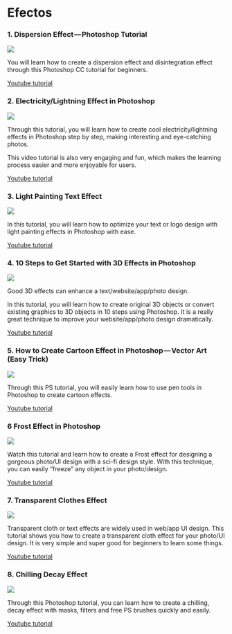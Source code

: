 # Efectos

### 1. Dispersion Effect — Photoshop Tutorial

![](https://hackernoon.com/hn-images/0*9HN4Sc4NKN4NitZS.png)

You will learn how to create a dispersion effect and disintegration effect through this Photoshop CC tutorial for beginners.

[Youtube tutorial](https://www.youtube.com/watch?v=lhdxVVLCIjY)

### 2.  Electricity/Lightning Effect in Photoshop

![](https://hackernoon.com/hn-images/0*JMhXDQ84EbdUmrIw.png)

Through this tutorial, you will learn how to create cool electricity/lightning effects in Photoshop step by step, making interesting and eye-catching photos.

This video tutorial is also very engaging and fun, which makes the learning process easier and more enjoyable for users.

[Youtube tutorial](https://www.youtube.com/watch?v=kSFSDvKJISQ)

### 3.  Light Painting Text Effect

![](https://hackernoon.com/hn-images/0*0dgQXR16RAzA4mrJ.png)

In this tutorial, you will learn how to optimize your text or logo design with light painting effects in Photoshop with ease.

[Youtube tutorial](https://www.youtube.com/watch?v=pjKq2p2Rj5o)

### 4.  10 Steps to Get Started with 3D Effects in Photoshop

![](https://hackernoon.com/hn-images/0*grRmE5YObSEwJl1Q.png)

Good 3D effects can enhance a text/website/app/photo design.

In this tutorial, you will learn how to create original 3D objects or convert existing graphics to 3D objects in 10 steps using Photoshop. It is a really great technique to improve your website/app/photo design dramatically.

[Youtube tutorial](https://www.youtube.com/watch?v=u5crxEaZHkY)

### 5.  How to Create Cartoon Effect in Photoshop — Vector Art (Easy Trick)

![](https://hackernoon.com/hn-images/0*dhcq-qgJo8Xgsu9Y.png)

Through this PS tutorial, you will easily learn how to use pen tools in Photoshop to create cartoon effects.

[Youtube tutorial](https://www.youtube.com/watch?v=VuQhhg_y22E)

### 6  Frost Effect in Photoshop

![](https://hackernoon.com/hn-images/0*iCU6bKib6KMBNpXf.png)

Watch this tutorial and learn how to create a Frost effect for designing a gorgeous photo/UI design with a sci-fi design style. With this technique, you can easily “freeze” any object in your photo/design.

[Youtube tutorial](https://www.youtube.com/watch?v=ImjX7O6PN5A)

### 7. Transparent Clothes Effect 

![](https://hackernoon.com/hn-images/0*ppK-D7kdVmel_LE0.png)

Transparent cloth or text effects are widely used in web/app UI design. This tutorial shows you how to create a transparent cloth effect for your photo/UI design. It is very simple and super good for beginners to learn some things.

[Youtube tutorial](https://www.youtube.com/watch?v=EvazECoMvrM)

### 8.  Chilling Decay Effect 

![](https://hackernoon.com/hn-images/0*XJuO2-7EeDIqIegy.png)

Through this Photoshop tutorial, you can learn how to create a chilling, decay effect with masks, filters and free PS brushes quickly and easily.

[Youtube tutorial](https://www.youtube.com/watch?v=Vfz0hDdYl0A)


<!--stackedit_data:
eyJoaXN0b3J5IjpbLTEyMDgzOTc5MTldfQ==
-->